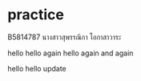 ﻿# practice
B5814787 นางสาวสุพรรณิกา โอกาสาวาระ

hello
hello again
hello again and again

hello hello
update
